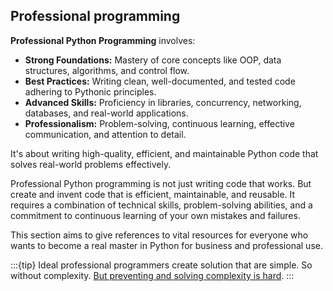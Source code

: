## Professional programming  


**Professional Python Programming** involves:

* **Strong Foundations:** Mastery of core concepts like OOP, data structures, algorithms, and control flow.
* **Best Practices:** Writing clean, well-documented, and tested code adhering to Pythonic principles.
* **Advanced Skills:** Proficiency in libraries, concurrency, networking, databases, and real-world applications.
* **Professionalism:** Problem-solving, continuous learning, effective communication, and attention to detail.

It's about writing high-quality, efficient, and maintainable Python code that solves real-world problems effectively. 

Professional Python programming is not just writing code that works. But create and invent code that is efficient, maintainable, and reusable.
It requires a combination of technical skills, problem-solving abilities, and a commitment to continuous learning of your own mistakes and failures.

This section aims to give references to vital resources for everyone who wants to become a real master in Python for business and professional use.



:::{tip}
Ideal professional programmers create solution that are simple. So without complexity. [But preventing and solving complexity is hard](https://nocomplexity.com/simplifyit/).
:::